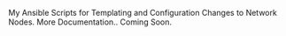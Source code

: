My Ansible Scripts for Templating and Configuration Changes to Network Nodes. More Documentation.. Coming Soon.
